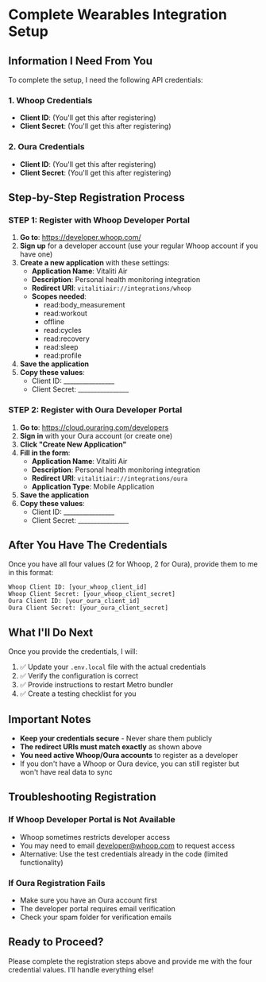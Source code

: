 # Complete Wearables Integration Setup

## Information I Need From You

To complete the setup, I need the following API credentials:

### 1. Whoop Credentials
- **Client ID**: (You'll get this after registering)
- **Client Secret**: (You'll get this after registering)

### 2. Oura Credentials  
- **Client ID**: (You'll get this after registering)
- **Client Secret**: (You'll get this after registering)

## Step-by-Step Registration Process

### STEP 1: Register with Whoop Developer Portal

1. **Go to**: https://developer.whoop.com/
2. **Sign up** for a developer account (use your regular Whoop account if you have one)
3. **Create a new application** with these settings:
   - **Application Name**: Vitaliti Air
   - **Description**: Personal health monitoring integration
   - **Redirect URI**: `vitalitiair://integrations/whoop`
   - **Scopes needed**: 
     - read:body_measurement
     - read:workout
     - offline
     - read:cycles
     - read:recovery
     - read:sleep
     - read:profile
4. **Save the application**
5. **Copy these values**:
   - Client ID: ________________
   - Client Secret: ________________

### STEP 2: Register with Oura Developer Portal

1. **Go to**: https://cloud.ouraring.com/developers
2. **Sign in** with your Oura account (or create one)
3. **Click "Create New Application"**
4. **Fill in the form**:
   - **Application Name**: Vitaliti Air
   - **Description**: Personal health monitoring integration
   - **Redirect URI**: `vitalitiair://integrations/oura`
   - **Application Type**: Mobile Application
5. **Save the application**
6. **Copy these values**:
   - Client ID: ________________
   - Client Secret: ________________

## After You Have The Credentials

Once you have all four values (2 for Whoop, 2 for Oura), provide them to me in this format:

```
Whoop Client ID: [your_whoop_client_id]
Whoop Client Secret: [your_whoop_client_secret]
Oura Client ID: [your_oura_client_id]
Oura Client Secret: [your_oura_client_secret]
```

## What I'll Do Next

Once you provide the credentials, I will:

1. ✅ Update your `.env.local` file with the actual credentials
2. ✅ Verify the configuration is correct
3. ✅ Provide instructions to restart Metro bundler
4. ✅ Create a testing checklist for you

## Important Notes

- **Keep your credentials secure** - Never share them publicly
- **The redirect URIs must match exactly** as shown above
- **You need active Whoop/Oura accounts** to register as a developer
- If you don't have a Whoop or Oura device, you can still register but won't have real data to sync

## Troubleshooting Registration

### If Whoop Developer Portal is Not Available
- Whoop sometimes restricts developer access
- You may need to email developer@whoop.com to request access
- Alternative: Use the test credentials already in the code (limited functionality)

### If Oura Registration Fails
- Make sure you have an Oura account first
- The developer portal requires email verification
- Check your spam folder for verification emails

## Ready to Proceed?

Please complete the registration steps above and provide me with the four credential values. I'll handle everything else!